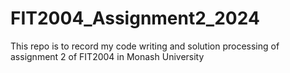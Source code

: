 # FIT2004_Assignment2_2024
This repo is to record my code writing and solution processing of assignment 2 of FIT2004 in Monash University
